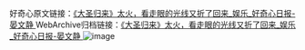 好奇心原文链接：[《大圣归来》太火，看走眼的光线又折了回来_娱乐_好奇心日报-晏文静 ](https://www.qdaily.com/articles/12051.html)
WebArchive归档链接：[《大圣归来》太火，看走眼的光线又折了回来_娱乐_好奇心日报-晏文静 ](http://web.archive.org/web/20180612054837/http://www.qdaily.com:80/articles/12051.html)
![image](http://ww3.sinaimg.cn/large/007d5XDply1g3wjaysffqj30u02if7wh)